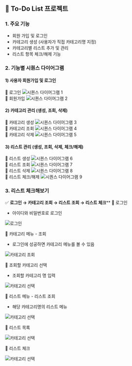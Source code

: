 ## 📘 To-Do List 프로젝트

### 1. 주요 기능
- 회원 가입 및 로그인
- 카테고리 생성 (사용자가 직접 카테고리명 지정)
- 카테고리별 리스트 추가 및 관리
- 리스트 항목 체크/해제 기능

### 2. 기능별 시퀀스 다이어그램
#### 1) 사용자 회원가입 및 로그인
📌 로그인
![시퀀스 다이어그램 1](docs/사용자%20로그인.jpg)  
📌 회원가입
![시퀀스 다이어그램 2](docs/사용자%20회원가입.jpg)

#### 2) 카테고리 관리 (생성, 조회, 삭제)
📌 카테고리 생성
![시퀀스 다이어그램 3](docs/카테고리%20생성.jpg)  
📌 카테고리 조회
![시퀀스 다이어그램 4](docs/카테고리%20조회.jpg)  
📌 카테고리 삭제
![시퀀스 다이어그램 5](docs/카테고리%20삭제.jpg)

#### 3) 리스트 관리 (생성, 조회, 삭제, 체크/해제)
📌 리스트 생성
![시퀀스 다이어그램 6](docs/리스트%20생성.jpg)  
📌 리스트 조회
![시퀀스 다이어그램 7](docs/리스트%20조회.jpg)  
📌 리스트 삭제
![시퀀스 다이어그램 8](docs/리스트삭제.jpg)  
📌 리스트 체크/해제
![시퀀스 다이어그램 9](docs/리스트%20체크.jpg)

### 3. 리스트 체크해보기
✅ **로그인 → 카테고리 조회 → 리스트 조회 → 리스트 체크****
📌 로그인
- 아이디와 비밀번호로 로그인

![로그인](docs/1.jpg)

📌 카테고리 메뉴 - 조회
- 로그인에 성공하면 카테고리 메뉴를 볼 수 있음

![카테고리 조회](docs/2.jpg)

📌 조회할 카테고리 선택
- 조회할 카테고리 명 입력

![카테고리 선택](docs/3.jpg)

📌 리스트 메뉴 - 리스트 조회
- 해당 카테고리명의 리스트 메뉴

![카테고리 선택](docs/4.jpg)

📌 리스트 목록

![카테고리 선택](docs/5.jpg)

📌 리스트 체크

![카테고리 선택](docs/6.jpg)


